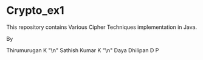 # Crypto_ex1
This repository contains Various Cipher Techniques implementation in Java.

By

Thirumurugan K "\n"
Sathish Kumar K "\n"
Daya Dhilipan D P
